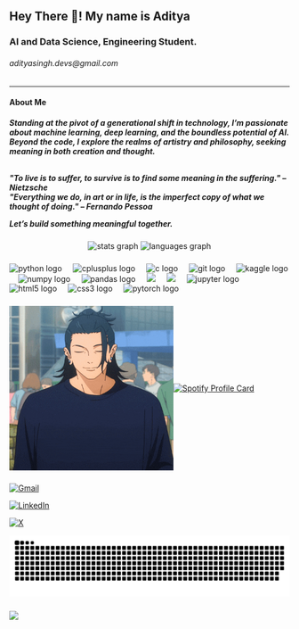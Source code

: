 <h2 align="left">Hey There 👋! My name is Aditya<br></h2> <h3 align= "left">AI and Data Science, Engineering Student.</h3><h6>adityasingh.devs@gmail.com</h6><hr>
<h4>About Me</h4><h5>Standing at the pivot of a generational shift in technology, I’m passionate about machine learning, deep learning, and the boundless potential of AI. Beyond the code, I explore the realms of artistry and philosophy, seeking meaning in both creation and thought.<br><br>

 <p> <i>
"To live is to suffer, to survive is to find some meaning in the suffering." – Nietzsche<br>
"Everything we do, in art or in life, is the imperfect copy of what we thought of doing." – Fernando Pessoa</i>
</p>

Let’s build something meaningful together.</h5>

###

<div align="center">
  <img src="https://github-readme-stats.vercel.app/api?username=AdityaSinghDevs&hide_title=false&hide_rank=true&show_icons=true&include_all_commits=true&count_private=true&disable_animations=false&theme=algolia&locale=en&hide_border=true&custom_title=My%20GitHub%20Stats" height="200" alt="stats graph"  />
  <img src="https://github-readme-stats.vercel.app/api/top-langs?username=AdityaSinghDevs&locale=en&hide_title=false&layout=compact&card_width=320&langs_count=5&theme=algolia&hide_border=true" height="200" alt="languages graph"  />
</div>

###

<div align="left">
  <img src="https://cdn.jsdelivr.net/gh/devicons/devicon/icons/python/python-original.svg" height="30" alt="python logo"  />
  <img width="12" />
  <img src="https://cdn.jsdelivr.net/gh/devicons/devicon/icons/cplusplus/cplusplus-original.svg" height="30" alt="cplusplus logo"  />
  <img width="12" />
  <img src="https://cdn.jsdelivr.net/gh/devicons/devicon/icons/c/c-original.svg" height="30" alt="c logo"  />
  <img width="12" />
  <img src="https://cdn.jsdelivr.net/gh/devicons/devicon/icons/git/git-original.svg" height="30" alt="git logo"  />
  <img width="12" />
  <img src="https://cdn.jsdelivr.net/gh/devicons/devicon/icons/kaggle/kaggle-original.svg" height="30" alt="kaggle logo"  />
  <img width="12" />
  <img src="https://cdn.jsdelivr.net/gh/devicons/devicon/icons/numpy/numpy-original.svg" height="30" alt="numpy logo"  />
  <img width="12" />
  <img src="https://cdn.jsdelivr.net/gh/devicons/devicon/icons/pandas/pandas-original.svg" height="30" alt="pandas logo"  />
  <img width="12" />

 
  <img src="https://cdn.jsdelivr.net/gh/devicons/devicon@latest/icons/matplotlib/matplotlib-original.svg"  height="30" />
  <img width="12" />
          
  <img src="https://cdn.jsdelivr.net/gh/devicons/devicon@latest/icons/scikitlearn/scikitlearn-original.svg" height="35" />
  <img width="12" />
          
  <img src="https://cdn.simpleicons.org/jupyter/F37626" height="30" alt="jupyter logo"  />
  <img width="12" />
  <img src="https://cdn.jsdelivr.net/gh/devicons/devicon/icons/html5/html5-original.svg" height="30" alt="html5 logo"  />
  <img width="12" />
  <img src="https://cdn.jsdelivr.net/gh/devicons/devicon/icons/css3/css3-original.svg" height="30" alt="css3 logo"  />
  <img width="12" />
  <img src="https://cdn.simpleicons.org/pytorch/EE4C2C" height="30" alt="pytorch logo"  />
</div>

###


<div style="display: flex; align-items: center;">
  <!-- Geto Suguru GIF -->
  <img src="https://github.com/AdityaSinghDevs/AdityaSinghDevs/blob/main/geto-suguru-yo.gif" width="295" height="295" />

  <!-- Spotify card on the right -->
  <a href="https://spotify-github-profile.kittinanx.com/api/view?uid=31cegt7pxvqtotytbezc6zpnuoeu&redirect=true">
    <img src="https://spotify-github-profile.kittinanx.com/api/view?uid=31cegt7pxvqtotytbezc6zpnuoeu&cover_image=true&theme=compact&show_offline=false&background_color=121212&interchange=true" height="300" width="280" alt="Spotify Profile Card" />
  </a>
</div>



###




[![Gmail](https://img.shields.io/badge/gmail-%20adityasingh.devs%40gmail.com-D14836?style=for-the-badge&logo=gmail&logoColor=white&color=8B0000&labelColor=5a5a5a&borderRadius=25px)](mailto:adityasingh.devs@gmail.com)




<div align="left">

[![LinkedIn](https://img.shields.io/badge/LinkedIn-Aditya_Pratap_Singh-0077B5?style=for-the-badge&logo=linkedin&logoColor=white)](https://www.linkedin.com/in/aditya-pratap-singh25)

<p>

[![X](https://img.shields.io/badge/-@AdityaDunksDev-000000?style=for-the-badge&logo=x&logoColor=white)](https://twitter.com/AdityaDunksDev)

</p>

<picture>
  <source media="(prefers-color-scheme: dark)" srcset="https://raw.githubusercontent.com/AdityaSinghDevs/AdityaSinghDevs/output/github-snake-dark.svg" />
  <source media="(prefers-color-scheme: light)" srcset="https://raw.githubusercontent.com/AdityaSinghDevs/AdityaSinghDevs/output/github-snake.svg" />
  <img alt="github-snake" src="https://raw.githubusercontent.com/AdityaSinghDevs/AdityaSinghDevs/output/github-snake.svg" />
</picture>

###

<div align="left">
</div>



<img align="left" src="https://visitor-badge.laobi.icu/badge?page_id=AdityaSinghDevs.AdityaSinghDevs&left_color=darkblue&right_color=blueviolet&left_text=Profile%20Views"  />
<br>












